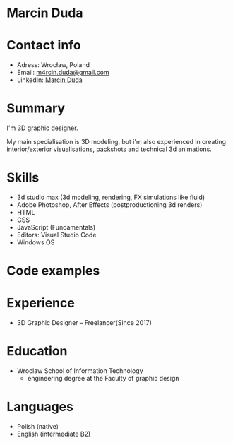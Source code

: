 # Marcin Duda
# Contact info
- Adress: Wrocław, Poland
- Email: m4rcin.duda@gmail.com
- LinkedIn: [Marcin Duda](https://www.linkedin.com/in/marcin-duda/)
# Summary
I'm 3D graphic designer. 

My main specialisation is 3D modeling, but i'm also experienced in creating interior/exterior visualisations, packshots and technical 3d animations.
# Skills
- 3d studio max (3d modeling, rendering, FX simulations like fluid)
- Adobe Photoshop, After Effects (postproductioning 3d renders)
- HTML
- CSS
- JavaScript (Fundamentals)
- Editors: Visual Studio Code
- Windows OS
# Code examples
# Experience
- 3D Graphic Designer – Freelancer(Since 2017)
# Education
- Wroclaw School of Information Technology
  - engineering degree at the Faculty of graphic design
# Languages
- Polish (native)
- English (intermediate B2)
